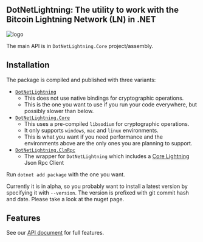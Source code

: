 ## DotNetLightning: The utility to work with the Bitcoin Lightning Network (LN) in .NET


![logo](./docs/img/logo.png)

The main API is in `DotNetLightning.Core` project/assembly.

## Installation

The package is compiled and published with three variants:

* [`DotNetLightning`](https://www.nuget.org/packages/DotNetLightning/)
  * This does not use native bindings for cryptographic operations.
  * This is the one you want to use if you run your code everywhere, but possibly slower than below.
* [`DotNetLightning.Core`](https://www.nuget.org/packages/DotNetLightning.Core/)
  * This uses a pre-compiled `libsodium` for cryptographic operations.
  * It only supports `windows`, `mac` and `linux` environments.
  * This is what you want if you need performance and the environments above are the only ones you are planning to support.
* [`DotNetLightning.ClnRpc`](https://www.nuget.org/packages/DotNetLightning.ClnRpc/)
  * The wrapper for `DotNetLightning` which includes a [Core Lightning](https://github.com/ElementsProject/lightning) Json Rpc Client

Run `dotnet add package` with the one you want.

Currently it is in alpha, so you probably want to install a latest version by specifying it with `--version`.
The version is prefixed with git commit hash and date. Please take a look at the nuget page.

## Features

See our [API document](https://joemphilips.github.io/DotNetLightning) for full features.

